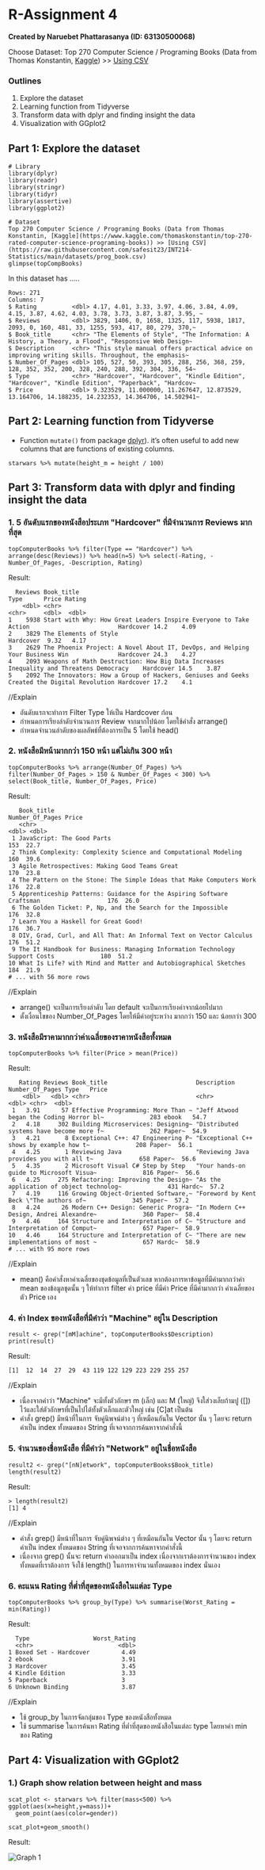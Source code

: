 # R-Assignment 4

**Created by Naruebet Phattarasanya (ID: 63130500068)**

Choose Dataset:
Top 270 Computer Science / Programing Books (Data from Thomas Konstantin, [Kaggle](https://www.kaggle.com/thomaskonstantin/top-270-rated-computer-science-programing-books)) >> [Using CSV](https://raw.githubusercontent.com/safesit23/INT214-Statistics/main/datasets/prog_book.csv)


### Outlines
1. Explore the dataset
2. Learning function from Tidyverse
3. Transform data with dplyr and finding insight the data
4. Visualization with GGplot2

## Part 1: Explore the dataset

```
# Library
library(dplyr)
library(readr)
library(stringr)
library(tidyr)
library(assertive)
library(ggplot2)

# Dataset
Top 270 Computer Science / Programing Books (Data from Thomas Konstantin, [Kaggle](https://www.kaggle.com/thomaskonstantin/top-270-rated-computer-science-programing-books)) >> [Using CSV](https://raw.githubusercontent.com/safesit23/INT214-Statistics/main/datasets/prog_book.csv)
glimpse(topCompBooks)
```

In this dataset has .....
```
Rows: 271
Columns: 7
$ Rating          <dbl> 4.17, 4.01, 3.33, 3.97, 4.06, 3.84, 4.09, 4.15, 3.87, 4.62, 4.03, 3.78, 3.73, 3.87, 3.87, 3.95, ~
$ Reviews         <dbl> 3829, 1406, 0, 1658, 1325, 117, 5938, 1817, 2093, 0, 160, 481, 33, 1255, 593, 417, 80, 279, 370,~
$ Book_title      <chr> "The Elements of Style", "The Information: A History, a Theory, a Flood", "Responsive Web Design~
$ Description     <chr> "This style manual offers practical advice on improving writing skills. Throughout, the emphasis~
$ Number_Of_Pages <dbl> 105, 527, 50, 393, 305, 288, 256, 368, 259, 128, 352, 352, 200, 328, 240, 288, 392, 304, 336, 54~
$ Type            <chr> "Hardcover", "Hardcover", "Kindle Edition", "Hardcover", "Kindle Edition", "Paperback", "Hardcov~
$ Price           <dbl> 9.323529, 11.000000, 11.267647, 12.873529, 13.164706, 14.188235, 14.232353, 14.364706, 14.502941~
```


## Part 2: Learning function from Tidyverse

- Function `mutate()` from package [dplyr](https://dplyr.tidyverse.org/articles/dplyr.html#select-columns-with-select)).  it’s often useful to add new columns that are functions of existing columns.

```
starwars %>% mutate(height_m = height / 100)
```

## Part 3: Transform data with dplyr and finding insight the data

### 1. 5 อันดับแรกของหนังสือประเภท "Hardcover" ที่มีจำนวนการ Reviews มากที่สุด

```
topComputerBooks %>% filter(Type == "Hardcover") %>% arrange(desc(Reviews)) %>% head(n=5) %>% select(-Rating, -Number_Of_Pages, -Description, Rating)
```

Result:

```
  Reviews Book_title                                                                                Type      Price Rating
    <dbl> <chr>                                                                                     <chr>     <dbl>  <dbl>
1    5938 Start with Why: How Great Leaders Inspire Everyone to Take Action                         Hardcover 14.2    4.09
2    3829 The Elements of Style                                                                     Hardcover  9.32   4.17
3    2629 The Phoenix Project: A Novel About IT, DevOps, and Helping Your Business Win              Hardcover 24.3    4.27
4    2093 Weapons of Math Destruction: How Big Data Increases Inequality and Threatens Democracy    Hardcover 14.5    3.87
5    2092 The Innovators: How a Group of Hackers, Geniuses and Geeks Created the Digital Revolution Hardcover 17.2    4.1 
```
//Explain

- อันดับแรกจะทำการ Filter Type ให้เป็น Hardcover ก่่อน
- กำหนดการเรียงลำดับจำนวนการ Review จากมากไปน้อย โดยใช้คำสั่ง arrange()
- กำหนดจำนวนลำดับของผลลัพธ์ที่ต้องการเป็น 5 โดยใช้ head()

### 2. หนังสือมีหน้ามากกว่่า 150 หน้า แต่ไม่เกิน 300 หน้า

```
topComputerBooks %>% arrange(Number_Of_Pages) %>% filter(Number_Of_Pages > 150 & Number_Of_Pages < 300) %>%
select(Book_title, Number_Of_Pages, Price)
```

Result:

```
   Book_title                                                                  Number_Of_Pages Price
   <chr>                                                                                 <dbl> <dbl>
 1 JavaScript: The Good Parts                                                              153  22.7
 2 Think Complexity: Complexity Science and Computational Modeling                         160  39.6
 3 Agile Retrospectives: Making Good Teams Great                                           170  23.8
 4 The Pattern on the Stone: The Simple Ideas that Make Computers Work                     176  22.8
 5 Apprenticeship Patterns: Guidance for the Aspiring Software Craftsman                   176  26.0
 6 The Golden Ticket: P, Np, and the Search for the Impossible                             176  32.8
 7 Learn You a Haskell for Great Good!                                                     176  36.7
 8 DIV, Grad, Curl, and All That: An Informal Text on Vector Calculus                      176  51.2
 9 The It Handbook for Business: Managing Information Technology Support Costs             180  51.2
10 What Is Life? with Mind and Matter and Autobiographical Sketches                        184  21.9
# ... with 56 more rows
```
//Explain

- arrange() จะเป็นการเรียงลำดับ โดย default จะเป็นการเรียงค่าจากน้อยไปมาก
- ตั้งเงื่อนไขของ Number_Of_Pages โดยให้มีค่าอยู่ระหว่าง มากกว่า 150 และ น้อยกว่า 300

### 3. หนังสือมีราคามากกว่าค่าเฉลี่ยของราคาหนังสือทั้งหมด

```
topComputerBooks %>% filter(Price > mean(Price))
```

Result:

```
   Rating Reviews Book_title                         Description                              Number_Of_Pages Type   Price
    <dbl>   <dbl> <chr>                              <chr>                                              <dbl> <chr>  <dbl>
 1   3.91      57 Effective Programming: More Than ~ "Jeff Atwood began the Coding Horror bl~             283 ebook   54.7
 2   4.18     302 Building Microservices: Designing~ "Distributed systems have become more f~             262 Paper~  54.9
 3   4.21       8 Exceptional C++: 47 Engineering P~ "Exceptional C++ shows by example how t~             208 Paper~  56.1
 4   4.25       1 Reviewing Java                     "Reviewing Java provides you with all t~             658 Paper~  56.6
 5   4.35       2 Microsoft Visual C# Step by Step   "Your hands-on guide to Microsoft Visua~             816 Paper~  56.6
 6   4.25     275 Refactoring: Improving the Design~ "As the application of object technolog~             431 Hardc~  57.2
 7   4.19     116 Growing Object-Oriented Software,~ "Foreword by Kent Beck \"The authors of~             345 Paper~  57.2
 8   4.24      26 Modern C++ Design: Generic Progra~ "In Modern C++ Design, Andrei Alexandre~             360 Paper~  58.4
 9   4.46     164 Structure and Interpretation of C~ "Structure and Interpretation of Comput~             657 Paper~  58.9
10   4.46     164 Structure and Interpretation of C~ "There are new implementations of most ~             657 Hardc~  58.9
# ... with 95 more rows
```
//Explain

- mean() คือคำสั่งหาค่าเฉลี่ยของชุดข้อมูลที่เป็นตัวเลข หากต้องการหาข้อมูลที่มีค่ามากกว่าค่า mean ของข้อมูลชุดนั้น ๆ ให้ทำการ filter ค่า price ที่มีค่า Price ที่มีค่ามากกว่า ค่าเฉลี่ยของตัว Price เอง

### 4. ค่า Index ของหนังสือที่มีคำว่า "Machine" อยู่ใน Description

```
result <- grep("[mM]achine", topComputerBooks$Description)
print(result)
```

Result:

```
[1]  12  14  27  29  43 119 122 129 223 229 255 257
```
//Explain

- เนื่องจากคำว่า "Machine" จะมีทั้งตัวอักษร m (เล็ก) และ M (ใหญ่) จึงใส่วงเล็บก้ามปู ([]) ไว้และใส่ตัวอักษรที่เป็นไปได้ทั้งตัวเล็กและตัวใหญ่ เช่น [C]at เป็นต้น
- คำสั่ง grep() มีหน้าที่ในการ จับคู่นิพจน์ต่าง ๆ ที่เหมือนกันใน Vector นั้น ๆ โดยจะ return ค่าเป็น index ทั้งหมดของ String ที่เจอจากการค้นหาจากคำสั่งนี้

### 5. จำนวนของชื่อหนังสือ ที่มีคำว่า "Network" อยู่ในชื่อหนังสือ

```
result2 <- grep("[nN]etwork", topComputerBooks$Book_title)
length(result2)
```

Result:

```
> length(result2)
[1] 4
```
//Explain

- คำสั่ง grep() มีหน้าที่ในการ จับคู่นิพจน์ต่าง ๆ ที่เหมือนกันใน Vector นั้น ๆ โดยจะ return ค่าเป็น index ทั้งหมดของ String ที่เจอจากการค้นหาจากคำสั่งนี้
- เนื่องจาก grep() นั้นจะ return ค่าออกมาเป็น index เนื่องจากเราต้องการจำนวนของ index ทั้งหมดที่เราต้องการ จึงใช้ length() ในการหาจำนวนทั้งหมดของ index นั่นเอง

### 6. คะแนน Rating ที่ต่ำที่สุดของหนังสือในแต่ละ Type

```
topComputerBooks %>% group_by(Type) %>% summarise(Worst_Rating = min(Rating))
```

Result:

```
  Type                  Worst_Rating
  <chr>                        <dbl>
1 Boxed Set - Hardcover         4.49
2 ebook                         3.91
3 Hardcover                     3.45
4 Kindle Edition                3.33
5 Paperback                     3   
6 Unknown Binding               3.87
```
//Explain

- ใช้ group_by ในการจัดกลุ่มของ Type ของหนังสือทั้งหมด
- ใช้ summarise ในการค้นหา Rating ที่ต่ำที่สุดของหนังสือในแต่ละ type โดยหาค่า min ของ Rating

## Part 4: Visualization with GGplot2
### 1.) Graph show relation between height and mass
```
scat_plot <- starwars %>% filter(mass<500) %>% ggplot(aes(x=height,y=mass))+
  geom_point(aes(color=gender))

scat_plot+geom_smooth()
```
Result:

![Graph 1](graph_1.png)


